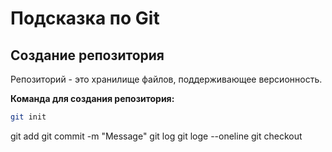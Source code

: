 # Подсказка по Git

## Создание репозитория
Репозиторий - это хранилище файлов, поддерживающее версионность. 

**Команда для создания репозитория:**
```sh
git init
```


git add
git commit -m "Message"
git log
git loge --oneline
git checkout